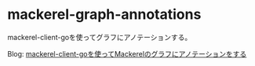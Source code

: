 # mackerel-graph-annotations

mackerel-client-goを使ってグラフにアノテーションする。

Blog: [mackerel-client-goを使ってMackerelのグラフにアノテーションをする](https://yhidetoshi.hatenablog.com/entry/2019/12/15/155848)

